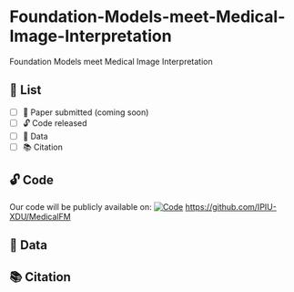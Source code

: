 # Foundation-Models-meet-Medical-Image-Interpretation
Foundation Models meet Medical Image Interpretation

## 📌 List
- [ ] 📄 Paper submitted (coming soon)
- [ ] 🔓 Code released
- [ ] 🚀 Data
- [ ] 📚 Citation

## 🔓 Code
Our code will be publicly available on: [![Code](https://img.shields.io/badge/💻-Code-blue)](https://github.com/IPIU-XDU/MedicalFM) https://github.com/IPIU-XDU/MedicalFM


## 🚀 Data

## 📚 Citation
